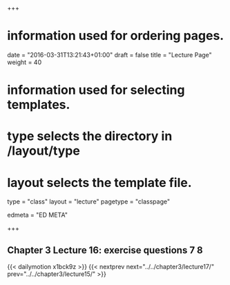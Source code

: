 +++
# information used for ordering pages.
date = "2016-03-31T13:21:43+01:00"
draft = false
title = "Lecture Page"
weight = 40

# information used for selecting templates.
# type selects the directory in /layout/type
# layout selects the template file.

type   = "class"
layout = "lecture"
pagetype = "classpage"





edmeta = "ED META"

+++
## Chapter 3 Lecture 16: exercise questions 7 8
{{< dailymotion x1bck9z >}}
{{< nextprev next="../../chapter3/lecture17/"     prev="../../chapter3/lecture15/"  >}}

